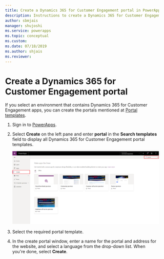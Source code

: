 ```yaml
---
title: Create a Dynamics 365 for Customer Engagement portal in PowerApps | Microsoft Docs
description: Instructions to create a Dynamics 365 for Customer Engagement portal in PowerApps.
author: sbmjais
manager: shujoshi
ms.service: powerapps
ms.topic: conceptual
ms.custom: 
ms.date: 07/18/2019
ms.author: shjais
ms.reviewer:
---
```



# Create a Dynamics 365 for Customer Engagement portal

If you select an environment that contains Dynamics 365 for Customer Engagement apps, you can create the portals mentioned at [Portal templates](portal-templates.md).

1.	Sign in to [PowerApps](http://web.powerapps.com).

2.	Select **Create** on the left pane and enter **portal** in the **Search templates** field to display all Dynamics 365 for Customer Engagement portal templates.

    ![Dynamics 365 Customer Engagement portal templates](media/dynamics-portals.png "Dynamics 365 Customer Engagement portal templates")  

3.	Select the required portal template.

4.	In the create portal window, enter a name for the portal and address for the website, and select a language from the drop-down list. When you're done, select **Create**.

